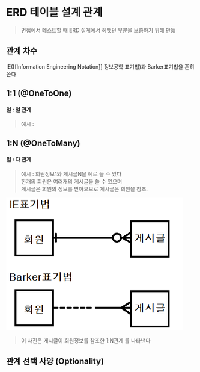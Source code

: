 
# ERD 테이블 설계 관계
> 면접에서 테스트할 때 ERD 설계에서 헤맷던 부분을 보충하기 위해 만듦  
## 관계 차수
IE([[Information Engineering Notation]] 정보공학 표기법)과 Barker표기법을 흔히쓴다


## 1:1 (@OneToOne) 
#### 일 : 일 관계
> 예시 : 

## 1:N (@OneToMany)
#### 일 : 다 관계
> 예시 : 회원정보1와 게시글N을 예로 들 수 있다  
> 한개의 회원은 여러개의 게시글을 쓸 수 있으며  
> 게시글은 회원의 정보를 받아오므로 게시글은 회원을 참조.  


![1:N표기법](./img/1n.png)

> 이 사진은 게시글이 회원정보를 참조한 1:N관계 를 나타낸다  


## 관계 선택 사양 (Optionality) 
